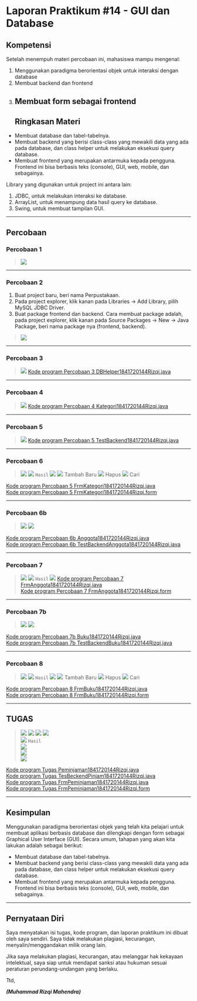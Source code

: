 # Laporan Praktikum #14 - GUI dan Database
## Kompetensi
Setelah menempuh materi percobaan ini, mahasiswa mampu mengenal:
1. Menggunakan paradigma berorientasi objek untuk interaksi dengan database
2. Membuat backend dan frontend
3. Membuat form sebagai frontend
    ---
    ## Ringkasan Materi

* Membuat database dan tabel-tabelnya.
* Membuat backend yang berisi class-class yang mewakili data yang ada pada database, dan class helper untuk melakukan eksekusi query database.
* Membuat frontend yang merupakan antarmuka kepada pengguna. Frontend ini bisa berbasis teks (console), GUI, web, mobile, dan sebagainya.

Library yang digunakan untuk project ini antara lain:
1. JDBC, untuk melakukan interaksi ke database.
2. ArrayList, untuk menampung data hasil query ke database.
3. Swing, untuk membuat tampilan GUI.

---
## Percobaan
### Percobaan 1
>![](P1/1.PNG)
---
### Percobaan 2
1. Buat project baru, beri nama Perpustakaan.
2. Pada project explorer, klik kanan pada Libraries → Add Library, pilih MySQL JDBC Driver.
3. Buat package frontend dan backend. Cara membuat package adalah, pada project explorer, klik kanan pada Source Packages → New → Java Package, beri nama package nya (frontend, backend).

>![](P2/1.PNG)
---
### Percobaan 3
>![](P3/1.PNG)
[Kode program Percobaan 3 DBHelper1841720144Rizqi.java](../../src/14_GUI_dan_Database/backend/DBHelper1841720144Rizqi.java)

---
### Percobaan 4
>![](P4/1.PNG)
[Kode program Percobaan 4 Kategori1841720144Rizqi.java](../../src/14_GUI_dan_Database/backend/Kategori1841720144Rizqi.java)

---

### Percobaan 5
>![](P5/1.PNG)
[Kode program Percobaan 5 TestBackend1841720144Rizqi.java](../../src/14_GUI_dan_Database/frontend/TestBackend1841720144Rizqi.java)

---
### Percobaan 6
>![](P6/1.PNG)
>![](P6/1.2.PNG)
`Hasil`
>![](P6/1.3.PNG)
>![](P6/1.4.PNG)  Tambah Baru
>![](P6/1.5.PNG)  Hapus
>![](P6/1.6.PNG)  Cari

[Kode program Percobaan 5 FrmKategori1841720144Rizqi.java](../../src/14_GUI_dan_Database/frontend/FrmKategori1841720144Rizqi.java)  
[Kode program Percobaan 5 FrmKategori1841720144Rizqi.form](../../src/14_GUI_dan_Database/frontend/FrmKategori1841720144Rizqi.form)

---
### Percobaan 6b
>![](P6b/1.PNG)
>![](P6b/2.PNG)

[Kode program Percobaan 6b Anggota1841720144Rizqi.java](../../src/14_GUI_dan_Database/backend/Anggota1841720144Rizqi.java)  
[Kode program Percobaan 6b TestBackendAnggota1841720144Rizqi.java](../../src/14_GUI_dan_Database/frontend/TestBackendAnggota1841720144Rizqi.java)

---

### Percobaan 7
>![](P7/1.PNG)
>![](P7/1.2.PNG)
`Hasil`
>![](P7/1.3.PNG)
[Kode program Percobaan 7 FrmAnggota1841720144Rizqi.java](../../src/14_GUI_dan_Database/frontend/FrmAnggota1841720144Rizqi.java)  
[Kode program Percobaan 7 FrmAnggota1841720144Rizqi.form](../../src/14_GUI_dan_Database/frontend/FrmAnggota1841720144Rizqi.form)

---
### Percobaan 7b
>![](P7b/1.PNG)
>![](P7b/2.PNG)

[Kode program Percobaan 7b Buku1841720144Rizqi.java](../../src/14_GUI_dan_Database/backend/Buku1841720144Rizqi.java)  
[Kode program Percobaan 7b TestBackendBuku1841720144Rizqi.java](../../src/14_GUI_dan_Database/frontend/TestBackendBuku1841720144Rizqi.java)

---
### Percobaan 8
>![](P8/1.PNG)
>![](P8/1.2.PNG)
`Hasil`
>![](P8/1.3.PNG)
>![](P8/1.4.PNG)  Tambah Baru
>![](P8/1.5.PNG)  Hapus
>![](P8/1.6.PNG)  Cari

[Kode program Percobaan 8 FrmBuku1841720144Rizqi.java](../../src/14_GUI_dan_Database/frontend/FrmBuku1841720144Rizqi.java)  
[Kode program Percobaan 8 FrmBuku1841720144Rizqi.form](../../src/14_GUI_dan_Database/frontend/FrmBuku1841720144Rizqi.form)

---
## TUGAS
>![](Tgs/1.PNG)
>![](Tgs/2.PNG)
>![](Tgs/3.PNG)
>![](Tgs/4.PNG)  
>![](Tgs/5.PNG) 
`Hasil`   
>![](Tgs/6.PNG)   
>![](Tgs/7.PNG)   
>![](Tgs/.PNG)   

[Kode program Tugas Peminjaman1841720144Rizqi.java](../../src/14_GUI_dan_Database/backend/Peminjaman1841720144Rizqi.java)  
[Kode program Tugas TesBeckendPinjam1841720144Rizqi.java](../../src/14_GUI_dan_Database/frontend/TesBeckendPinjam1841720144Rizqi.java)  
[Kode program Tugas FrmPeminjaman1841720144Rizqi.java](../../src/14_GUI_dan_Database/frontend/FrmPeminjaman1841720144Rizqi.java)  
[Kode program Tugas FrmPeminjaman1841720144Rizqi.form](../../src/14_GUI_dan_Database/frontend/FrmPeminjaman1841720144Rizqi.form)

---
## Kesimpulan

Menggunakan paradigma berorientasi objek yang telah kita pelajari untuk membuat aplikasi berbasis database dan dilengkapi dengan form sebagai Graphical User Interface (GUI). Secara umum, tahapan yang akan kita lakukan adalah sebagai berikut:

* Membuat database dan tabel-tabelnya.
* Membuat backend yang berisi class-class yang mewakili data yang ada pada database, dan class helper untuk melakukan eksekusi query database.
* Membuat frontend yang merupakan antarmuka kepada pengguna. Frontend ini bisa berbasis teks (console), GUI, web, mobile, dan sebagainya.
---
## Pernyataan Diri

Saya menyatakan isi tugas, kode program, dan laporan praktikum ini dibuat oleh saya sendiri. Saya tidak melakukan plagiasi, kecurangan, menyalin/menggandakan milik orang lain.

Jika saya melakukan plagiasi, kecurangan, atau melanggar hak kekayaan intelektual, saya siap untuk mendapat sanksi atau hukuman sesuai peraturan perundang-undangan yang berlaku.

Ttd,

***(Muhammad Rizqi Mahendra)***
